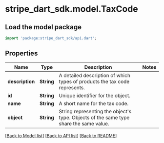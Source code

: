 # stripe_dart_sdk.model.TaxCode

## Load the model package
```dart
import 'package:stripe_dart_sdk/api.dart';
```

## Properties
Name | Type | Description | Notes
------------ | ------------- | ------------- | -------------
**description** | **String** | A detailed description of which types of products the tax code represents. | 
**id** | **String** | Unique identifier for the object. | 
**name** | **String** | A short name for the tax code. | 
**object** | **String** | String representing the object's type. Objects of the same type share the same value. | 

[[Back to Model list]](../README.md#documentation-for-models) [[Back to API list]](../README.md#documentation-for-api-endpoints) [[Back to README]](../README.md)


